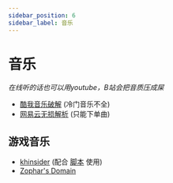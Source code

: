 ```yaml
---
sidebar_position: 6
sidebar_label: 音乐
---
```

# 音乐

*在线听的话也可以用youtube，B站会把音质压成屎*

- [酷我音乐破解](https://www.itrmb.com/thread-3034.htm) (冷门音乐不全)
- [网易云无损解析](https://api.toubiec.cn/wyapi.html) (只能下单曲)

## 游戏音乐

- [khinsider](https://downloads.khinsider.com/) (配合 [脚本](https://greasyfork.org/zh-CN/scripts/424015-vgmloaderx) 使用)
- [Zophar's Domain](https://www.zophar.net/music)

